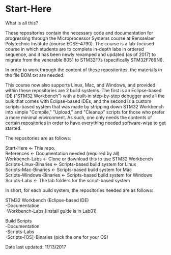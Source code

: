 # Start-Here

What is all this?  

These repositories contain the necessary code and documentation for progressing through the Microprocessor Systems course at Rensselaer Polytechnic Institute (course ECSE-4790). The course is a lab-focused course in which students are to complete in-depth labs in ordered sequence, and it has been newly revamped and updated (as of 2017) to migrate from the venerable 8051 to STM32F7s (specifically STM32F769NI).

In order to work through the content of these repositorites, the materials in the file BOM.txt are needed.

This course now also supports Linux, Mac, and Windows, and provided within these repositories are 2 build systems. The first is an Eclipse-based IDE ("STM32 Workbench") with a built-in step-by-step debugger and all the bulk that comes with Eclipse-based IDEs, and the second is a custom scripts-based system that was made by stripping down STM32 Workbench into simple "Compile," "Upload," and "Cleanup" scripts for those who prefer a more minimal environment. As such, one only needs the contents of certain repositories in order to have everything needed software-wise to get started.

The repositories are as follows:

Start-Here <- This repo.  
References <- Documentation needed (required by all)  
Workbench-Labs <- Clone or download this to use STM32 Workbench  
Scripts-Linux-Binaries <- Scripts-based build system for Linux  
Scripts-Mac-Binaries <- Scripts-based build system for Mac  
Scripts-Windows-Binaries <- Scripts-based build system for Windows  
Scripts-Labs <- The lab folders for the script-based system  

In short, for each build system, the repositories needed are as follows:

STM32 Workbench (Eclipse-based  IDE)  
-Documentation  
-Workbench-Labs (Install guide is in Lab01)  

Build Scripts  
-Documentation  
-Scripts-Labs  
-Scripts-[OS]-Binaries (pick the one for your OS)  

Date last updated: 11/13/2017
